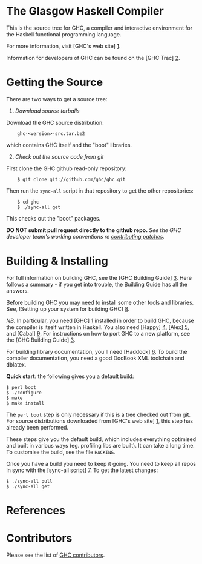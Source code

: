 The Glasgow Haskell Compiler
============================

This is the source tree for GHC, a compiler and interactive
environment for the Haskell functional programming language.

For more information, visit [GHC's web site] [1].

Information for developers of GHC can be found on the [GHC Trac] [2].


Getting the Source
==================

There are two ways to get a source tree:

 1. *Download source tarballs*

  Download the GHC source distribution:

        ghc-<version>-src.tar.bz2

  which contains GHC itself and the "boot" libraries.

 2. *Check out the source code from git*

  First clone the GHC github read-only repository:

        $ git clone git://github.com/ghc/ghc.git

  Then run the `sync-all` script in that repository to get the other repositories:

        $ cd ghc
        $ ./sync-all get

  This checks out the "boot" packages.

  **DO NOT submit pull request directly to the github repo.**
  *See the GHC developer team's working conventions re [contributing patches](http://hackage.haskell.org/trac/ghc/wiki/WorkingConventions/Git#Contributingpatches "hackage.haskell.org/trac/ghc/wiki/WorkingConventions/Git#Contributingpatches").*


Building & Installing
=====================

For full information on building GHC, see the [GHC Building Guide] [3].
Here follows a summary - if you get into trouble, the Building Guide
has all the answers.

Before building GHC you may need to install some other tools and
libraries.  See, [Setting up your system for building GHC] [8].

*NB.* In particular, you need [GHC] [1] installed in order to build GHC,
because the compiler is itself written in Haskell.  You also need
[Happy] [4], [Alex] [5], and [Cabal] [9].  For instructions on how
to port GHC to a new platform, see the [GHC Building Guide] [3].

For building library documentation, you'll need [Haddock] [6].  To build
the compiler documentation, you need a good DocBook XML toolchain and
dblatex.

**Quick start**: the following gives you a default build:

    $ perl boot
    $ ./configure
    $ make
    $ make install

The `perl boot` step is only necessary if this is a tree checked out
from git.  For source distributions downloaded from [GHC's web site] [1],
this step has already been performed.

These steps give you the default build, which includes everything
optimised and built in various ways (eg. profiling libs are built).
It can take a long time.  To customise the build, see the file `HACKING`.

Once you have a build you need to keep it going.  You need to keep all
repos in sync with the [sync-all script] [7].  To get the latest changes:

    $ ./sync-all pull
    $ ./sync-all get


References
==========

  [1]: http://www.haskell.org/ghc/            "www.haskell.org/ghc/"
  [2]: http://hackage.haskell.org/trac/ghc    "hackage.haskell.org/trac/ghc"
  [3]: http://hackage.haskell.org/trac/ghc/wiki/Building
       "hackage.haskell.org/trac/ghc/wiki/Building"
  [4]: http://www.haskell.org/happy/          "www.haskell.org/happy/"
  [5]: http://www.haskell.org/alex/           "www.haskell.org/alex/"
  [6]: http://www.haskell.org/haddock/        "www.haskell.org/haddock/"
  [7]: http://hackage.haskell.org/trac/ghc/wiki/Building/SyncAll
       "http://hackage.haskell.org/trac/ghc/wiki/Building/SyncAll"
  [8]: http://hackage.haskell.org/trac/ghc/wiki/Building/Preparation
       "http://hackage.haskell.org/trac/ghc/wiki/Building/Preparation"
  [9]: http://www.haskell.org/cabal/          "http://www.haskell.org/cabal/"


Contributors
============

Please see the list of [GHC contributors](http://www.haskell.org/ghc/contributors.html "www.haskell.org/ghc/contributors.html").
